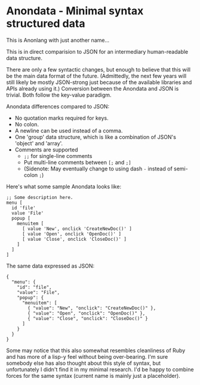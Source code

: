 # Anondata - Minimal syntax structured data #

This is Anonlang with just another name...

This is in direct comparision to JSON for an intermediary human-readable data structure.

There are only a few syntactic changes, but enough to believe that this will be the main data format of the future. (Admittedly, the next few years will still likely be mostly JSON-strong just because of the available libraries and APIs already using it.) Conversion between the Anondata and JSON is trivial. Both follow the key-value paradigm.


Anondata differences compared to JSON:

- No quotation marks required for keys.
- No colon.
- A newline can be used instead of a comma.
- One 'group' data structure, which is like a combination of JSON's 'object' and 'array'.
- Comments are supported
  - `;;` for single-line comments
  - Put multi-line comments between `[;` and `;]`
  - (Sidenote: May eventually change to using dash `-` instead of semi-colon `;`)

Here's what some sample Anondata looks like:

    ;; Some description here.
    menu [
      id 'file'
      value 'File'
      popup [
        menuitem [
          [ value 'New', onclick 'CreateNewDoc()' ]
          [ value 'Open', onclick 'OpenDoc()' ]
          [ value 'Close', onclick 'CloseDoc()' ]
        ]
      ]
    ]

The same data expressed as JSON:

    {
      "menu": {
        "id": "file",
        "value": "File",
        "popup": {
          "menuitem": [
            { "value": "New", "onclick": "CreateNewDoc()" },
            { "value": "Open", "onclick": "OpenDoc()" },
            { "value": "Close", "onclick": "CloseDoc()" }
          ]
        }
      }
    }


Some may notice that this also somewhat resembles cleanliness of Ruby and has more of a lisp-y feel without being over-bearing. I'm sure somebody else has also thought about this style of syntax, but unfortunately I didn't find it in my minimal research. I'd be happy to combine forces for the same syntax (current name is mainly just a placeholder).
